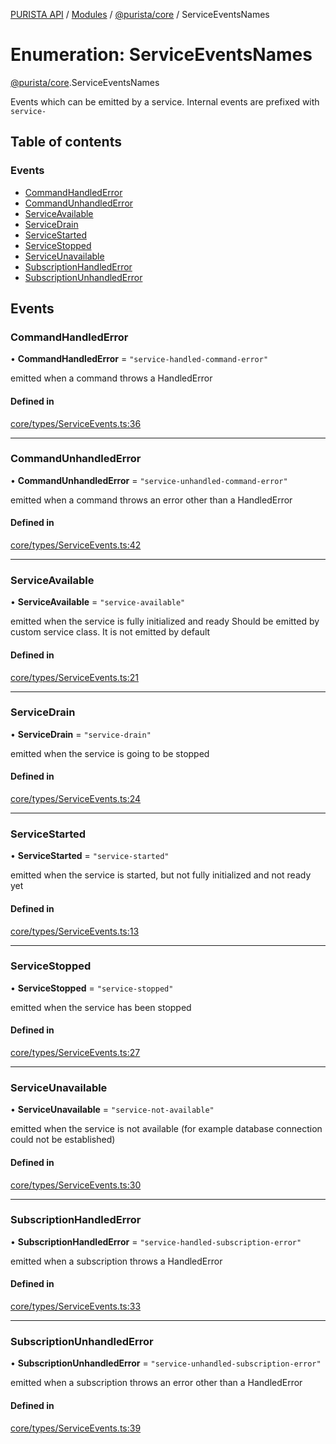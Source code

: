 [PURISTA API](../README.md) / [Modules](../modules.md) / [@purista/core](../modules/purista_core.md) / ServiceEventsNames

# Enumeration: ServiceEventsNames

[@purista/core](../modules/purista_core.md).ServiceEventsNames

Events which can be emitted by a service.
Internal events are prefixed with `service-`

## Table of contents

### Events

- [CommandHandledError](purista_core.ServiceEventsNames.md#commandhandlederror)
- [CommandUnhandledError](purista_core.ServiceEventsNames.md#commandunhandlederror)
- [ServiceAvailable](purista_core.ServiceEventsNames.md#serviceavailable)
- [ServiceDrain](purista_core.ServiceEventsNames.md#servicedrain)
- [ServiceStarted](purista_core.ServiceEventsNames.md#servicestarted)
- [ServiceStopped](purista_core.ServiceEventsNames.md#servicestopped)
- [ServiceUnavailable](purista_core.ServiceEventsNames.md#serviceunavailable)
- [SubscriptionHandledError](purista_core.ServiceEventsNames.md#subscriptionhandlederror)
- [SubscriptionUnhandledError](purista_core.ServiceEventsNames.md#subscriptionunhandlederror)

## Events

### CommandHandledError

• **CommandHandledError** = ``"service-handled-command-error"``

emitted when a command throws a HandledError

#### Defined in

[core/types/ServiceEvents.ts:36](https://github.com/puristajs/purista/blob/master/packages/core/src/core/types/ServiceEvents.ts#L36)

___

### CommandUnhandledError

• **CommandUnhandledError** = ``"service-unhandled-command-error"``

emitted when a command throws an error other than a HandledError

#### Defined in

[core/types/ServiceEvents.ts:42](https://github.com/puristajs/purista/blob/master/packages/core/src/core/types/ServiceEvents.ts#L42)

___

### ServiceAvailable

• **ServiceAvailable** = ``"service-available"``

emitted when the service is fully initialized and ready
Should be emitted by custom service class.
It is not emitted by default

#### Defined in

[core/types/ServiceEvents.ts:21](https://github.com/puristajs/purista/blob/master/packages/core/src/core/types/ServiceEvents.ts#L21)

___

### ServiceDrain

• **ServiceDrain** = ``"service-drain"``

emitted when the service is going to be stopped

#### Defined in

[core/types/ServiceEvents.ts:24](https://github.com/puristajs/purista/blob/master/packages/core/src/core/types/ServiceEvents.ts#L24)

___

### ServiceStarted

• **ServiceStarted** = ``"service-started"``

emitted when the service is started, but not fully initialized and not ready yet

#### Defined in

[core/types/ServiceEvents.ts:13](https://github.com/puristajs/purista/blob/master/packages/core/src/core/types/ServiceEvents.ts#L13)

___

### ServiceStopped

• **ServiceStopped** = ``"service-stopped"``

emitted when the service has been stopped

#### Defined in

[core/types/ServiceEvents.ts:27](https://github.com/puristajs/purista/blob/master/packages/core/src/core/types/ServiceEvents.ts#L27)

___

### ServiceUnavailable

• **ServiceUnavailable** = ``"service-not-available"``

emitted when the service is not available (for example database connection could not be established)

#### Defined in

[core/types/ServiceEvents.ts:30](https://github.com/puristajs/purista/blob/master/packages/core/src/core/types/ServiceEvents.ts#L30)

___

### SubscriptionHandledError

• **SubscriptionHandledError** = ``"service-handled-subscription-error"``

emitted when a subscription throws a HandledError

#### Defined in

[core/types/ServiceEvents.ts:33](https://github.com/puristajs/purista/blob/master/packages/core/src/core/types/ServiceEvents.ts#L33)

___

### SubscriptionUnhandledError

• **SubscriptionUnhandledError** = ``"service-unhandled-subscription-error"``

emitted when a subscription throws an error other than a HandledError

#### Defined in

[core/types/ServiceEvents.ts:39](https://github.com/puristajs/purista/blob/master/packages/core/src/core/types/ServiceEvents.ts#L39)
